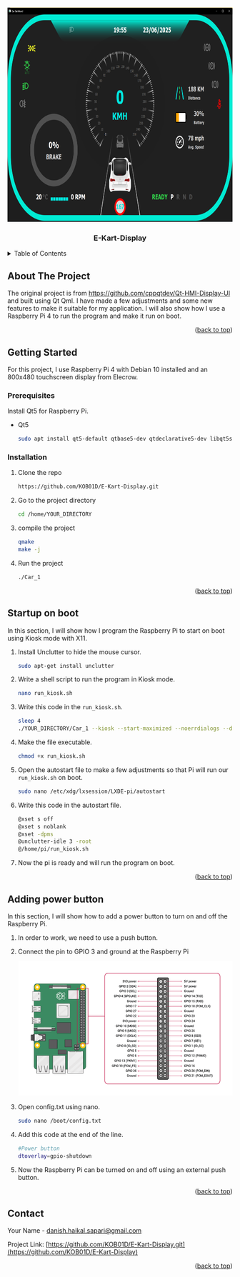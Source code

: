 <!-- Improved compatibility of back to top link: See: https://github.com/othneildrew/Best-README-Template/pull/73 -->
<a id="readme-top"></a>
<!--
*** Thanks for checking out the Best-README-Template. If you have a suggestion
*** that would make this better, please fork the repo and create a pull request
*** or simply open an issue with the tag "enhancement".
*** Don't forget to give the project a star!
*** Thanks again! Now go create something AMAZING! :D
-->



<!-- PROJECT SHIELDS -->
<!--
*** I'm using markdown "reference style" links for readability.
*** Reference links are enclosed in brackets [ ] instead of parentheses ( ).
*** See the bottom of this document for the declaration of the reference variables
*** for contributors-url, forks-url, etc. This is an optional, concise syntax you may use.
*** https://www.markdownguide.org/basic-syntax/#reference-style-links
-->

<!-- PROJECT LOGO -->
<br />
<div align="center">
  <a href="https://github.com/KOB01D/E-Kart-Display.git">
    <img src="images/EKart-Display.png" width="800" height="480">
  </a>

<h3 align="center">E-Kart-Display</h3>

 
</div>



<!-- TABLE OF CONTENTS -->
<details>
  <summary>Table of Contents</summary>
  <ol>
    <li>
      <a href="#about-the-project">About The Project</a>
    </li>
    <li>
      <a href="#getting-started">Getting Started</a>
      <ul>
        <li><a href="#prerequisites">Prerequisites</a></li>
        <li><a href="#installation">Installation</a></li>
      </ul>
    </li>
    <li><a href="#startup-on-boot">Startup on boot</a></li>
    <li><a href="#adding-power-button">Adding power button</a></li>
  </ol>
</details>



<!-- ABOUT THE PROJECT -->
## About The Project



The original project is from https://github.com/cppqtdev/Qt-HMI-Display-UI and built using Qt Qml. I have made a few adjustments and some new features to make it suitable for my application. I will also show how I use a Raspberry Pi 4 to run the program and make it run on boot. 

<p align="right">(<a href="#readme-top">back to top</a>)</p>




<!-- GETTING STARTED -->
## Getting Started

For this project, I use Raspberry Pi 4 with Debian 10 installed and an 800x480 touchscreen display from Elecrow.

### Prerequisites

Install Qt5 for Raspberry Pi.
* Qt5
  ```sh
  sudo apt install qt5-default qtbase5-dev qtdeclarative5-dev libqt5svg5-dev qml-module-qtquick-controls qml-module-qtquick-controls2 qml-module-qtgraphicaleffects qml-module-qtquick-xmllistmodel -y

  ```

### Installation

1. Clone the repo
   ```sh
   https://github.com/KOB01D/E-Kart-Display.git
   ```
2. Go to the project directory
   ```sh
   cd /home/YOUR_DIRECTORY
   ```
3. compile the project
   ```sh
   qmake
   make -j
   ```
4. Run the project
   ```sh
   ./Car_1
   ```

<p align="right">(<a href="#readme-top">back to top</a>)</p>



<!-- STARTUP ON BOOT -->
## Startup on boot

In this section, I will show how I program the Raspberry Pi to start on boot using Kiosk mode with X11.

1. Install Unclutter to hide the mouse cursor.
   ```sh
   sudo apt-get install unclutter
   ```
2. Write a shell script to run the program in Kiosk mode.
   ```sh
   nano run_kiosk.sh
   ```
3. Write this code in the `run_kiosk.sh`.
   ```sh
   sleep 4
   ./YOUR_DIRECTORY/Car_1 --kiosk --start-maximized --noerrdialogs --disable-infobars
   ```
4. Make the file executable. 
   ```sh
   chmod +x run_kiosk.sh
   ```
5. Open the autostart file to make a few adjustments so that Pi will run our `run_kiosk.sh` on boot.
    ```sh
    sudo nano /etc/xdg/lxsession/LXDE-pi/autostart
    ```
6. Write this code in the autostart file.
   ```sh
   @xset s off
   @xset s noblank
   @xset -dpms
   @unclutter-idle 3 -root
   @/home/pi/run_kiosk.sh
   ```
7. Now the pi is ready and will run the program on boot.


<p align="right">(<a href="#readme-top">back to top</a>)</p>

<!-- ADD POWER BUTTON -->
## Adding power button

In this section, I will show how to add a power button to turn on and off the Raspberry Pi.

1. In order to work, we need to use a push button.
2. Connect the pin to GPIO 3 and ground at the Raspberry Pi

   <img src="images/GPIO-Pinout-Diagram-2.png" width="500" height="300">

3. Open config.txt using nano.
   ```sh
   sudo nano /boot/config.txt
   ```
4. Add this code at the end of the line.
   ```sh
   #Power button
   dtoverlay=gpio-shutdown
   ```
5. Now the Raspberry Pi can be turned on and off using an external push button. 
 


<p align="right">(<a href="#readme-top">back to top</a>)</p>



<!-- CONTACT -->
## Contact

Your Name - danish.haikal.sapari@gmail.com

Project Link: [https://github.com/KOB01D/E-Kart-Display.git](https://github.com/KOB01D/E-Kart-Display)

<p align="right">(<a href="#readme-top">back to top</a>)</p>



